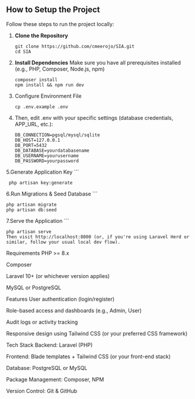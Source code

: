 ## How to Setup the Project

Follow these steps to run the project locally:

1. **Clone the Repository**
   ```
   git clone https://github.com/cmeerojo/SIA.git
   cd SIA
2. **Install Dependencies**
Make sure you have all prerequisites installed (e.g., PHP, Composer, Node.js, npm)

    ```
    composer install
    npm install && npm run dev

3. Configure Environment File

    ```
    cp .env.example .env
    
4. Then, edit .env with your specific settings (database credentials, APP_URL, etc.):

    ```
    DB_CONNECTION=pgsql/mysql/sqlite
    DB_HOST=127.0.0.1
    DB_PORT=5432
    DB_DATABASE=yourdatabasename
    DB_USERNAME=yourusername
    DB_PASSWORD=yourpassword

5.Generate Application Key
    ```
    
     php artisan key:generate

6.Run Migrations & Seed Database
    ```
    
    php artisan migrate
    php artisan db:seed

7.Serve the Application
    ```
    
    php artisan serve
    Then visit http://localhost:8000 (or, if you're using Laravel Herd or similar, follow your usual local dev flow).

Requirements
PHP >= 8.x

Composer

Laravel 10+ (or whichever version applies)

MySQL or PostgreSQL

Features
User authentication (login/register)

Role-based access and dashboards (e.g., Admin, User)

Audit logs or activity tracking

Responsive design using Tailwind CSS (or your preferred CSS framework)

Tech Stack
Backend: Laravel (PHP)

Frontend: Blade templates + Tailwind CSS (or your front-end stack)

Database: PostgreSQL or MySQL

Package Management: Composer, NPM

Version Control: Git & GitHub
